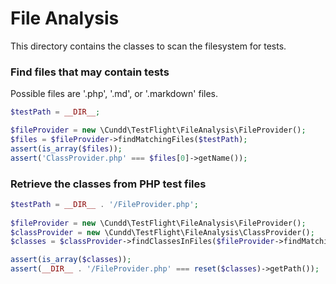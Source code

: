 File Analysis
=============

This directory contains the classes to scan the filesystem for tests.


### Find files that may contain tests

Possible files are '.php', '.md', or '.markdown' files.

```php
$testPath = __DIR__;

$fileProvider = new \Cundd\TestFlight\FileAnalysis\FileProvider();
$files = $fileProvider->findMatchingFiles($testPath);
assert(is_array($files));
assert('ClassProvider.php' === $files[0]->getName());
```


### Retrieve the classes from PHP test files

```php
$testPath = __DIR__ . '/FileProvider.php';
	
$fileProvider = new \Cundd\TestFlight\FileAnalysis\FileProvider();
$classProvider = new \Cundd\TestFlight\FileAnalysis\ClassProvider();
$classes = $classProvider->findClassesInFiles($fileProvider->findMatchingFiles($testPath));

assert(is_array($classes));
assert(__DIR__ . '/FileProvider.php' === reset($classes)->getPath());
```
